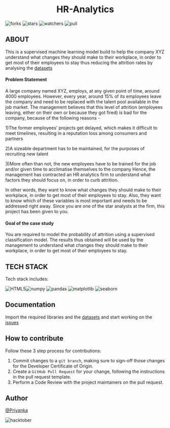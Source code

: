 <div align='center'>
    <h1> HR-Analytics </h1>
</div>

![forks](https://img.shields.io/github/forks/Priyanka142806/HR-Analytics?style=social)
![stars](https://img.shields.io/github/stars/Priyanka142806/HR-Analytics?style=social)
![watchers](https://img.shields.io/github/watchers/Priyanka142806/HR-Analytics?style=social)
![pull](https://img.shields.io/github/issues-pr/Priyanka142806/HR-Analytics)



## ABOUT

This is a supervised machine learning model build to help the company XYZ  understand what changes they should make to their workplace, in order to get most of their employees to stay thus reducing the attrition rates by analysing the [datasets](https://github.com/Priyanka142806/HR-Analytics/tree/main/Datasets)

#### Problem Statement

A large company named XYZ, employs, at any given point of time, around 4000 employees. However, every year, around 15% of its employees leave the company and need to be replaced with the talent pool available in the job market. The management believes that this level of attrition (employees leaving, either on their own or because they got fired) is bad for the company, because of the following reasons -

1)The former employees’ projects get delayed, which makes it difficult to meet timelines, resulting in a reputation loss among consumers and partners

2)A sizeable department has to be maintained, for the purposes of recruiting new talent

3)More often than not, the new employees have to be trained for the job and/or given time to acclimatise themselves to the company Hence, the management has contracted an HR analytics firm to understand what factors they should focus on, in order to curb attrition. 

In other words, they want to know what changes they should make to their workplace, in order to get most of their employees to stay. Also, they want to know which of these variables is most important and needs to be addressed right away. Since you are one of the star analysts at the firm, this project has been given to you.

#### Goal of the case study

You are required to model the probability of attrition using a supervised classification model. The results thus obtained will be used by the management to understand what changes they should make to their workplace, in order to get most of their employees to stay.


## TECH STACK

Tech stack includes:

<img alt="HTML5" src="https://img.shields.io/badge/python-grey?&style=for-the-badge&logo=python&logoColor=blue" >![numpy](https://img.shields.io/badge/numpy-black?&style=for-the-badge&logo=numpy&logoColor=yellow) ![pandas](https://img.shields.io/badge/pandas-white?&style=for-the-badge&logo=pandas&logoColor=black) ![matplotlib](https://img.shields.io/badge/matplotlib-blue?&style=for-the-badge&logo=circle&logoColor=black) ![seaborn](https://img.shields.io/badge/seaborn-orange?&style=for-the-badge&logo=appveyor&logoColor=blue)


## Documentation
Import the required libraries and the [datasets](https://github.com/Priyanka142806/HR-Analytics/tree/main/Datasets) and start working on the [issues](https://github.com/Priyanka142806/HR-Analytics/issues)

## How to contribute
Follow these 3 step process for contributions:

1. Commit changes to a `git branch`, making sure to sign-off those changes for the Developer Certificate of Origin.
2. Create a `GitHub Pull Request` for your change, following the instructions in the pull request template.
3. Perform a Code Review with the project maintainers on the pull request.



## Author
[@Priyanka](https://github.com/Priyanka142806)

![hacktober](https://hacktoberfest.digitalocean.com/_nuxt/img/logo-hacktoberfest-full2.aa1e9d9.svg)

